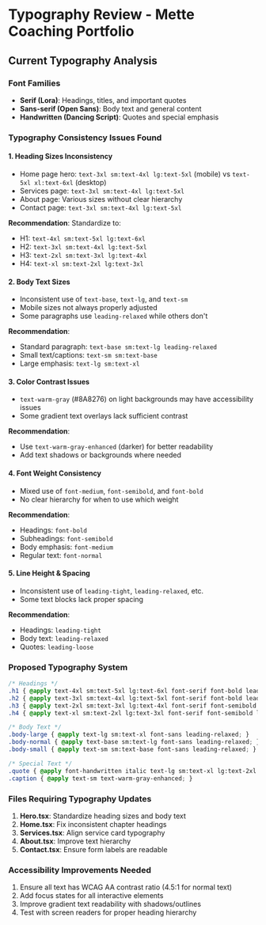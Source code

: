 # Typography Review - Mette Coaching Portfolio

## Current Typography Analysis

### Font Families
- **Serif (Lora)**: Headings, titles, and important quotes
- **Sans-serif (Open Sans)**: Body text and general content
- **Handwritten (Dancing Script)**: Quotes and special emphasis

### Typography Consistency Issues Found

#### 1. **Heading Sizes Inconsistency**
- Home page hero: `text-3xl sm:text-4xl lg:text-5xl` (mobile) vs `text-5xl xl:text-6xl` (desktop)
- Services page: `text-3xl sm:text-4xl lg:text-5xl`
- About page: Various sizes without clear hierarchy
- Contact page: `text-3xl sm:text-4xl lg:text-5xl`

**Recommendation**: Standardize to:
- H1: `text-4xl sm:text-5xl lg:text-6xl` 
- H2: `text-3xl sm:text-4xl lg:text-5xl`
- H3: `text-2xl sm:text-3xl lg:text-4xl`
- H4: `text-xl sm:text-2xl lg:text-3xl`

#### 2. **Body Text Sizes**
- Inconsistent use of `text-base`, `text-lg`, and `text-sm`
- Mobile sizes not always properly adjusted
- Some paragraphs use `leading-relaxed` while others don't

**Recommendation**:
- Standard paragraph: `text-base sm:text-lg leading-relaxed`
- Small text/captions: `text-sm sm:text-base`
- Large emphasis: `text-lg sm:text-xl`

#### 3. **Color Contrast Issues**
- `text-warm-gray` (#8A8276) on light backgrounds may have accessibility issues
- Some gradient text overlays lack sufficient contrast

**Recommendation**:
- Use `text-warm-gray-enhanced` (darker) for better readability
- Add text shadows or backgrounds where needed

#### 4. **Font Weight Consistency**
- Mixed use of `font-medium`, `font-semibold`, and `font-bold`
- No clear hierarchy for when to use which weight

**Recommendation**:
- Headings: `font-bold`
- Subheadings: `font-semibold`
- Body emphasis: `font-medium`
- Regular text: `font-normal`

#### 5. **Line Height & Spacing**
- Inconsistent use of `leading-tight`, `leading-relaxed`, etc.
- Some text blocks lack proper spacing

**Recommendation**:
- Headings: `leading-tight`
- Body text: `leading-relaxed`
- Quotes: `leading-loose`

### Proposed Typography System

```css
/* Headings */
.h1 { @apply text-4xl sm:text-5xl lg:text-6xl font-serif font-bold leading-tight; }
.h2 { @apply text-3xl sm:text-4xl lg:text-5xl font-serif font-bold leading-tight; }
.h3 { @apply text-2xl sm:text-3xl lg:text-4xl font-serif font-semibold leading-tight; }
.h4 { @apply text-xl sm:text-2xl lg:text-3xl font-serif font-semibold leading-snug; }

/* Body Text */
.body-large { @apply text-lg sm:text-xl font-sans leading-relaxed; }
.body-normal { @apply text-base sm:text-lg font-sans leading-relaxed; }
.body-small { @apply text-sm sm:text-base font-sans leading-relaxed; }

/* Special Text */
.quote { @apply font-handwritten italic text-lg sm:text-xl lg:text-2xl leading-loose; }
.caption { @apply text-sm text-warm-gray-enhanced; }
```

### Files Requiring Typography Updates

1. **Hero.tsx**: Standardize heading sizes and body text
2. **Home.tsx**: Fix inconsistent chapter headings
3. **Services.tsx**: Align service card typography
4. **About.tsx**: Improve text hierarchy
5. **Contact.tsx**: Ensure form labels are readable

### Accessibility Improvements Needed

1. Ensure all text has WCAG AA contrast ratio (4.5:1 for normal text)
2. Add focus states for all interactive elements
3. Improve gradient text readability with shadows/outlines
4. Test with screen readers for proper heading hierarchy
